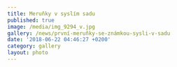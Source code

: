 ```yaml
---
title: Meruňky v syslím sadu
published: true
image: /media/img_9294_v.jpg
gallery: /news/první-meruňky-se-známkou-sysli-v-sadu
date: '2018-06-22 04:46:27 +0200'
category: gallery
layout: photo
---
```


